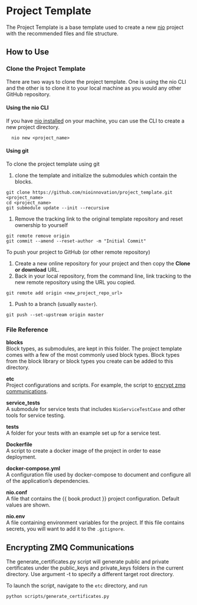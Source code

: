# Project Template

The Project Template is a base template used to create a new [nio](n.io) project with the recommended files and file structure.

## How to Use

### Clone the Project Template
  There are two ways to clone the project template. One is using the nio CLI and the other is to clone it to your local machine as you would any other GitHub repository.
#### Using the nio CLI

  If you have [nio installed](docs.n.io) on your machine, you can use the CLI to create a new project directory.

  ```
    nio new <project_name>
  ```

#### Using git

To clone the project template using git
1. clone the template and initialize the submodules which contain the blocks.
```
git clone https://github.com/nioinnovation/project_template.git <project_name>
cd <project_name>
git submodule update --init --recursive
```
1. Remove the tracking link to the original template repository and reset ownership to yourself
```
git remote remove origin
git commit --amend --reset-author -m "Initial Commit"
```
To push your project to GitHub (or other remote repository)

1. Create a new online repository for your project and then copy the **Clone or download** URL.
1. Back in your local repository, from the command line, link tracking to the new remote repository using the URL you copied.
```
git remote add origin <new_project_repo_url>
```
1. Push to a branch (usually `master`).
```
git push --set-upstream origin master
```

### File Reference

**blocks**<br>Block types, as submodules, are kept in this folder. The project template comes with a few of the most commonly used block types. Block types from the block library or block types you create can be added to this directory.

**etc**
<br>Project configurations and scripts. For example, the script to [encrypt zmq communications](#encrypting-zmq-communications).

**service_tests**<br>A submodule for service tests that includes `NioServiceTestCase` and other tools for service testing.

**tests**<br>A folder for your tests with an example set up for a service test.

**Dockerfile**<br>A script to create a docker image of the project in order to ease deployment.

**docker-compose.yml**<br>A configuration file used by docker-compose to document and configure all of the application’s dependencies.

**nio.conf**<br>A file that contains the {{ book.product }} project configuration. Default values are shown.

**nio.env**<br>A file containing environment variables for the project. If this file contains secrets, you will want to add it to the `.gitignore`.

## Encrypting ZMQ Communications

The generate_certificates.py script will generate public and private
certificates under the public_keys and private_keys folders in the current
directory. Use argument -t to specify a different target root directory.

To launch the script, navigate to the `etc` directory, and run

```
python scripts/generate_certificates.py
```
